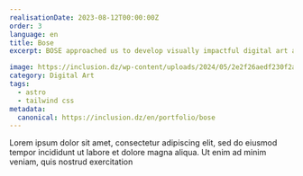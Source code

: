 ```yaml
---
realisationDate: 2023-08-12T00:00:00Z
order: 3
language: en
title: Bose
excerpt: BOSE approached us to develop visually impactful digital art and posters that align with their brand's high standards of quality and innovation. The goal was to create striking visuals that effectively communicate BOSE's brand message while engaging their target audience.

image: https://inclusion.dz/wp-content/uploads/2024/05/2e2f26aedf230f2a01866bc043fa522b.png
category: Digital Art
tags:
  - astro
  - tailwind css
metadata:
  canonical: https://inclusion.dz/en/portfolio/bose
---
```

Lorem ipsum dolor sit amet, consectetur adipiscing elit, sed do eiusmod tempor incididunt ut labore et dolore magna aliqua. Ut enim ad minim veniam, quis nostrud exercitation